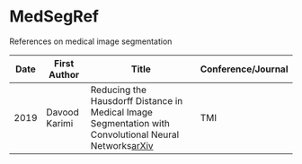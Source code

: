 # MedSegRef

References on medical image segmentation

Date	| First Author	| Title	| Conference/Journal
---- | -----------| --------------------| -------------
2019 |Davood Karimi | Reducing the Hausdorff Distance in Medical Image Segmentation with Convolutional Neural Networks[arXiv](https://arxiv.org/abs/1904.10030) | TMI
